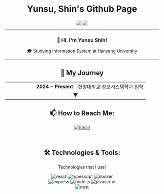 <h1 align="center">Yunsu, Shin's Github Page</h1>

<p align="center">
  <img align='center' src="http://mazandi.herokuapp.com/api?handle=ys10&theme=cold">
  <img align='center' src="http://mazassumnida.wtf/api/v2/generate_badge?boj=ys10">
</p>
<div align="center">   
  <hr>
  <h3>👋 Hi, I'm Yunsu Shin!</h3>
  
  <p>🎓 Studying Information System at Hanyang University</p>
  <hr>
    <h2 align="center">🚀 My Journey</h2>
  <table>
    <tr>
      <td width="50%" align="right"><strong>2024 - Present</strong></td>
      <td width="50%">한양대학교 정보시스템학과 입학</td>
    </tr>
    <tr>
      <td colspan="2" align="center">▼</td>
    </tr>
<!--     <tr>
      <td width="50%" align="right"><strong>2024 (3 months)</strong></td>
      <td width="50%">-</td>
    </tr>
    <tr>
      <td colspan="2" align="center">▼</td>
    </tr> -->
  </table>

  <h2 align="center">📫 How to Reach Me:</h2>
<p align="center">
  <a href="mailto:ys1014@hanyang.ac.kr" target="_blank"><img alt="Email" src="https://img.shields.io/badge/Email-D14836?style=for-the-badge&logo=gmail&logoColor=white" /></a>
</p>
  <br>
  <h2>🛠️ Technologies & Tools:</h2>
  <p>Technologies that I use!</p>
<div>
  <img src="https://img.shields.io/badge/react-61DAFB?style=for-the-badge&logo=react&logoColor=black" alt="react" />
  <img src="https://img.shields.io/badge/typescript-3178C6?style=for-the-badge&logo=typescript&logoColor=white" alt="typescript" />
  <img src="https://img.shields.io/badge/docker-2496ED?style=for-the-badge&logo=docker&logoColor=white" alt="docker" /><br>
  
  <img src="https://img.shields.io/badge/express-000000?style=for-the-badge&logo=express&logoColor=white" alt="express" />
  <img src="https://img.shields.io/badge/node.js-339933?style=for-the-badge&logo=node.js&logoColor=white" alt="node.js" />
  <img src="https://img.shields.io/badge/javascript-F7DF1E?style=for-the-badge&logo=javascript&logoColor=black" alt="javascript" /><br>
  
  <img src="https://img.shields.io/badge/nest.js-E0234E?style=for-the-badge&logo=nestjs&logoColor=white" alt="nest" />
</div>
</div>
